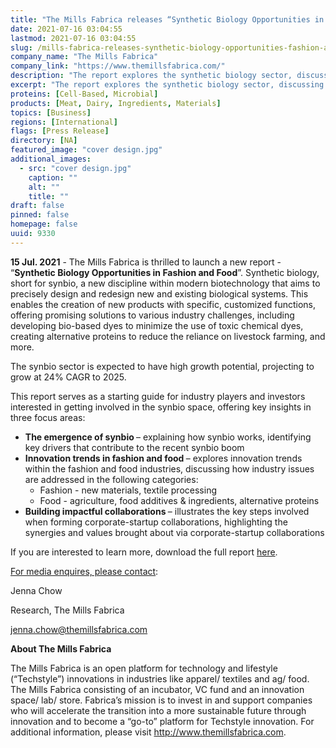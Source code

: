 ```yaml
---
title: "The Mills Fabrica releases “Synthetic Biology Opportunities in Fashion and Food”"
date: 2021-07-16 03:04:55
lastmod: 2021-07-16 03:04:55
slug: /mills-fabrica-releases-synthetic-biology-opportunities-fashion-and-food
company_name: "The Mills Fabrica"
company_link: "https://www.themillsfabrica.com/"
description: "The report explores the synthetic biology sector, discussing how the technology is incorporated into the fashion and food sectors to solve global sustainability issues"
excerpt: "The report explores the synthetic biology sector, discussing how the technology is incorporated into the fashion and food sectors to solve global sustainability issues"
proteins: [Cell-Based, Microbial]
products: [Meat, Dairy, Ingredients, Materials]
topics: [Business]
regions: [International]
flags: [Press Release]
directory: [NA]
featured_image: "cover design.jpg"
additional_images:
  - src: "cover design.jpg"
    caption: ""
    alt: ""
    title: ""
draft: false
pinned: false
homepage: false
uuid: 9330
---
```

<p><strong>15 Jul. 2021</strong> - The Mills Fabrica is thrilled to launch a new report - “<strong>Synthetic Biology Opportunities in Fashion and Food</strong>”. Synthetic biology, short for synbio, a new discipline within modern biotechnology that aims to precisely design and redesign new and existing biological systems. This enables the creation of new products with specific, customized functions, offering promising solutions to various industry challenges, including developing bio-based dyes to minimize the use of toxic chemical dyes, creating alternative proteins to reduce the reliance on livestock farming, and more.</p>
<p>The synbio sector is expected to have high growth potential, projecting to grow at 24% CAGR to 2025.</p>
<p>This report serves as a starting guide for industry players and investors interested in getting involved in the synbio space, offering key insights in three focus areas:</p>
<ul>
<li><strong>The emergence of synbio </strong><a>– explaining </a>how synbio works, identifying key drivers that contribute to the recent synbio boom</li>
<li><strong>Innovation trends in fashion and food </strong><a>–</a> explores innovation trends within the fashion and food industries, discussing how industry issues are addressed in the following categories:
<ul>
<li>Fashion - new materials, textile processing</li>
<li>Food - agriculture, food additives & ingredients, alternative proteins</li>
</ul>
</li>
<li><strong>Building impactful collaborations </strong>– illustrates the key steps involved when forming corporate-startup collaborations, highlighting the synergies and values brought about via corporate-startup collaborations</li>
</ul>
<p>If you are interested to learn more, download the full report <a href="https://www.themillsfabrica.com/platform/reports/">here</a>.</p>
<p><u>For media enquires, please contact</u>:</p>
<p>Jenna Chow</p>
<p>Research, The Mills Fabrica</p>
<p><a href="mailto:jenna.chow@themillsfabrica.com">jenna.chow@themillsfabrica.com</a></p>
<p><strong>About The Mills Fabrica</strong></p>
<p>The Mills Fabrica is an open platform for technology and lifestyle (“Techstyle”) innovations in industries like apparel/ textiles and ag/ food. The Mills Fabrica consisting of an incubator, VC fund and an innovation space/ lab/ store. Fabrica’s mission is to invest in and support companies who will accelerate the transition into a more sustainable future through innovation and to become a “go-to” platform for Techstyle innovation. For additional information, please visit <a href="http://www.themillsfabrica.com">http://www.themillsfabrica.com</a>.</p>
